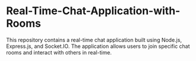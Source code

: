 # Real-Time-Chat-Application-with-Rooms
This repository contains a real-time chat application built using Node.js, Express.js, and Socket.IO. The application allows users to join specific chat rooms and interact with others in real-time.
